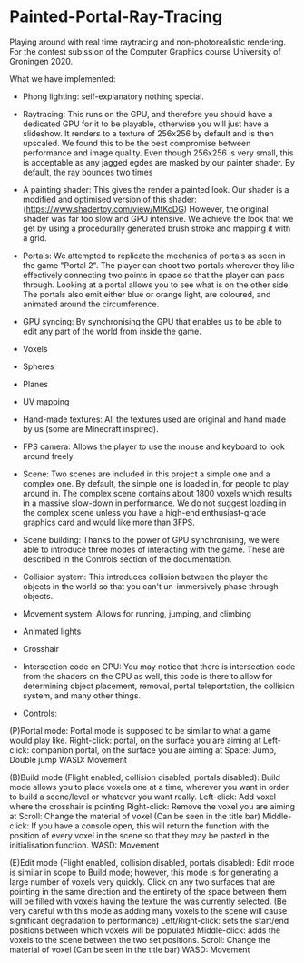 # Painted-Portal-Ray-Tracing
Playing around with real time raytracing and non-photorealistic rendering. For the contest subission of the Computer Graphics course University of Groningen 2020.

What we have implemented:

- Phong lighting: self-explanatory nothing special.

- Raytracing: This runs on the GPU, and therefore you should have a dedicated GPU for it to be playable, otherwise you will just have a slideshow. It renders to a texture of 256x256 by default and is then upscaled. We found this to be the best compromise between performance and image quality. Even though 256x256 is very small, this is acceptable as any jagged egdes are masked by our painter shader. By default, the ray bounces two times

- A painting shader: This gives the render a painted look. Our shader is a modified and optimised version of this shader: (https://www.shadertoy.com/view/MtKcDG) However, the original shader was far too slow and GPU intensive. We achieve the look that we get by using a procedurally generated brush stroke and mapping it with a grid.

- Portals: We attempted to replicate the mechanics of portals as seen in the game "Portal 2". The player can shoot two portals wherever they like effectively connecting two points in space so that the player can pass through. Looking at a portal allows you to see what is on the other side. The portals also emit either blue or orange light, are coloured, and animated around the circumference.

- GPU syncing: By synchronising the GPU that enables us to be able to edit any part of the world from inside the game.

- Voxels
- Spheres
- Planes

- UV mapping
- Hand-made textures: All the textures used are original and hand made by us (some are Minecraft inspired).

- FPS camera: Allows the player to use the mouse and keyboard to look around freely.

- Scene: Two scenes are included in this project a simple one and a complex one. By default, the simple one is loaded in, for people to play around in. The complex scene contains about 1800 voxels which results in a massive slow-down in performance. We do not suggest loading in the complex scene unless you have a high-end enthusiast-grade graphics card and would like more than 3FPS.

- Scene building: Thanks to the power of GPU synchronising, we were able to introduce three modes of interacting with the game. These are described in the Controls section of the documentation.

- Collision system: This introduces collision between the player the objects in the world so that you can't un-immersively phase through objects.
- Movement system: Allows for running, jumping, and climbing

- Animated lights
- Crosshair

- Intersection code on CPU: You may notice that there is intersection code from the shaders on the CPU as well, this code is there to allow for determining object placement, removal, portal teleportation, the collision system, and many other things.



- Controls:

(P)Portal mode:
Portal mode is supposed to be similar to what a game would play like.
    Right-click: portal, on the surface you are aiming at
    Left-click: companion portal, on the surface you are aiming at
    Space: Jump, Double jump
    WASD: Movement
    
(B)Build mode (Flight enabled, collision disabled, portals disabled):
Build mode allows you to place voxels one at a time, wherever you want in order to build a scene/level or whatever you want really.
    Left-click: Add voxel where the crosshair is pointing
    Right-click: Remove the voxel you are aiming at
    Scroll: Change the material of voxel (Can be seen in the title bar)
    Middle-click: If you have a console open, this will return the function with the position of every voxel in the scene so that they may be pasted in the initialisation function.
    WASD: Movement
    
(E)Edit mode (Flight enabled, collision disabled, portals disabled):
Edit mode is similar in scope to Build mode; however, this mode is for generating a large number of voxels very quickly. Click on any two surfaces that are pointing in the same direction and the entirety of the space between them will be filled with voxels having the texture the was currently selected.
(Be very careful with this mode as adding many voxels to the scene will cause significant degradation to performance)
    Left/Right-click: sets the start/end positions between which voxels will be populated
    Middle-click: adds the voxels to the scene between the two set positions.
    Scroll: Change the material of voxel (Can be seen in the title bar)
    WASD: Movement

